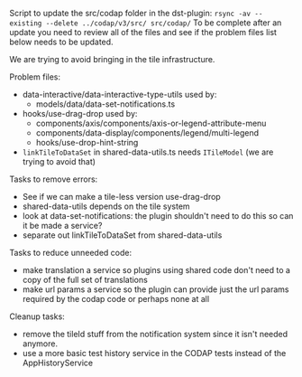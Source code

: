 Script to update the src/codap folder in the dst-plugin:
`rsync -av --existing --delete ../codap/v3/src/ src/codap/`
To be complete after an update you need to review all of the files and see if the problem files list below needs to be updated.

We are trying to avoid bringing in the tile infrastructure.

Problem files:
- data-interactive/data-interactive-type-utils used by:
  - models/data/data-set-notifications.ts
- hooks/use-drag-drop used by:
  - components/axis/components/axis-or-legend-attribute-menu
  - components/data-display/components/legend/multi-legend
  - hooks/use-drop-hint-string
- `linkTileToDataSet` in shared-data-utils.ts needs `ITileModel` (we are trying to avoid that)

Tasks to remove errors:
- See if we can make a tile-less version use-drag-drop
- shared-data-utils depends on the tile system
- look at data-set-notifications: the plugin shouldn't need to do this so can it be made a service?
- separate out linkTileToDataSet from shared-data-utils

Tasks to reduce unneeded code:
- make translation a service so plugins using shared code don't need to a copy of the full set of translations
- make url params a service so the plugin can provide just the url params required by the codap code or perhaps none at all

Cleanup tasks:
- remove the tileId stuff from the notification system since it isn't needed anymore.
- use a more basic test history service in the CODAP tests instead of the AppHistoryService

